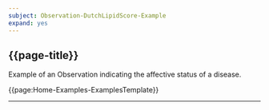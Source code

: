 ```yaml
---
subject: Observation-DutchLipidScore-Example
expand: yes
---
```


## {{page-title}}

Example of an Observation indicating the affective status of a disease.


{{page:Home-Examples-ExamplesTemplate}}

---